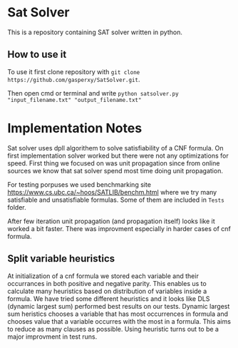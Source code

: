 # Sat Solver

This is a repository containing SAT solver written in python. 

## How to use it
To use it first clone repository with `git clone https://github.com/gasperxy/SatSolver.git`.

Then open cmd or terminal and write `python satsolver.py "input_filename.txt" "output_filename.txt"`

# Implementation Notes

Sat solver uses dpll algorithem to solve satisfiability of a CNF formula. On first implementation solver worked but there were not any optimizations for speed.
First thing we focused on was unit propagation since from online sources we know that sat solver spend most time doing unit propagation.

For testing porpuses we used benchmarking site https://www.cs.ubc.ca/~hoos/SATLIB/benchm.html where we try many satisfiable and unsatisfiable formulas. Some
of them are included in `Tests` folder.

After few iteration unit propagation (and propagation itself) looks like it worked a bit faster. There was improvment especially in harder cases of cnf formula.

## Split variable heuristics

At initialization of a cnf formula we stored each variable and their occurrances in both positive and negative parity. This enables us to calculate many heuristics
based on distribution of variables inside a formula. We have tried some different heuristics and it looks like DLS (dynamic largest sum) performed best results on our tests.
Dynamic largest sum heristics chooses a variable that has most occurrences in formula and chooses value that a variable occurres with the most in a formula. This
aims to reduce as many clauses as possible. Using heuristic turns out to be a major improvment in test runs.

